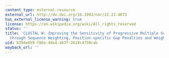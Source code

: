 ```yaml
---
content_type: external-resource
external_url: http://dx.doi.org/10.1093/nar/22.22.4673
has_external_license_warning: true
license: https://en.wikipedia.org/wiki/All_rights_reserved
status: ''
title: 'CLUSTAL W: Improving the Sensitivity of Progressive Multiple Sequence Alignment
  through Sequence Weighting, Position-specific Gap Penalties and Weight Matrix Choice'
uid: b394e659-f86e-40a4-a63f-2619c4750cab
wayback_url: ''
---
```


